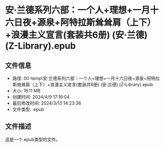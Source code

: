 ﻿# 安·兰德系列六部：一个人+理想+一月十六日夜+源泉+阿特拉斯耸耸肩（上下）+浪漫主义宣言(套装共6册) (安·兰德) (Z-Library).epub

## 文件信息
- 路径: 00-temp\安·兰德系列六部：一个人+理想+一月十六日夜+源泉+阿特拉斯耸耸肩（上下）+浪漫主义宣言(套装共6册) (安·兰德) (Z-Library).epub
- 大小: 16.11 MB
- 创建时间: 2024/4/9 17:16:04
- 最后修改时间: 2024/3/13 14:23:36
- 文件类型: .epub

## 文件描述
这是一个.epub类型的文件。


